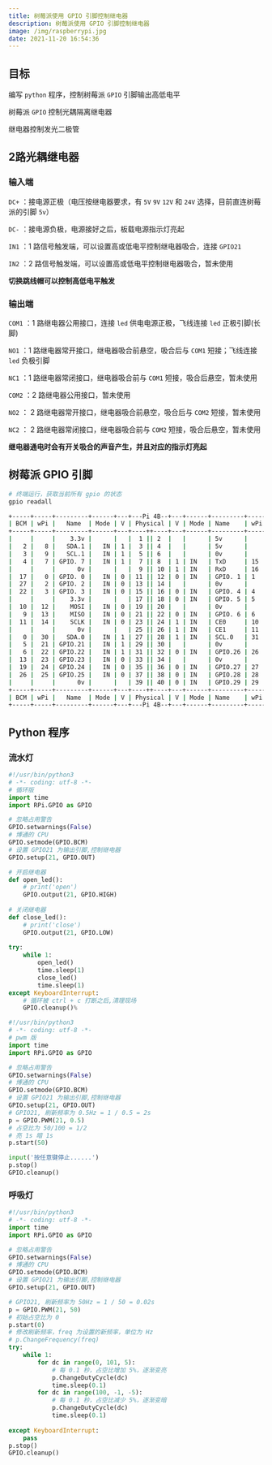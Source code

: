 ```yaml
---
title: 树莓派使用 GPIO 引脚控制继电器
description: 树莓派使用 GPIO 引脚控制继电器
image: /img/raspberrypi.jpg
date: 2021-11-20 16:54:36
---
```



## 目标

编写 `python` 程序，控制树莓派 `GPIO` 引脚输出高低电平

树莓派 `GPIO` 控制光耦隔离继电器

继电器控制发光二极管

## 2路光耦继电器

### 输入端

`DC+` ：接电源正极（电压按继电器要求，有 `5V` `9V` `12V` 和 `24V` 选择，目前直连树莓派的引脚 `5v`）

`DC-` ：接电源负极，电源接好之后，板载电源指示灯亮起

`IN1` ：1 路信号触发端，可以设置高或低电平控制继电器吸合，连接 `GPIO21`

`IN2` ：2 路信号触发端，可以设置高或低电平控制继电器吸合，暂未使用

**切换跳线帽可以控制高低电平触发**

### 输出端

`COM1` ：1 路继电器公用接口，连接 `led` 供电电源正极，飞线连接 `led` 正极引脚(长脚)

`NO1` ：1 路继电器常开接口，继电器吸合前悬空，吸合后与 `COM1` 短接；飞线连接 `led` 负极引脚

`NC1` ：1 路继电器常闭接口，继电器吸合前与 `COM1` 短接，吸合后悬空，暂未使用

`COM2` ：2 路继电器公用接口，暂未使用

`NO2` ： 2 路继电器常开接口，继电器吸合前悬空，吸合后与 `COM2` 短接，暂未使用

`NC2` ： 2 路继电器常闭接口，继电器吸合前与 `COM2` 短接，吸合后悬空，暂未使用

**继电器通电时会有开关吸合的声音产生，并且对应的指示灯亮起**

## 树莓派 GPIO 引脚

```bash
# 终端运行，获取当前所有 gpio 的状态
gpio readall
```

```bash
+-----+-----+---------+------+---+---Pi 4B--+---+------+---------+-----+-----+
| BCM | wPi |   Name  | Mode | V | Physical | V | Mode | Name    | wPi | BCM |
+-----+-----+---------+------+---+----++----+---+------+---------+-----+-----+
|     |     |    3.3v |      |   |  1 || 2  |   |      | 5v      |     |     |
|   2 |   8 |   SDA.1 |   IN | 1 |  3 || 4  |   |      | 5v      |     |     |
|   3 |   9 |   SCL.1 |   IN | 1 |  5 || 6  |   |      | 0v      |     |     |
|   4 |   7 | GPIO. 7 |   IN | 1 |  7 || 8  | 1 | IN   | TxD     | 15  | 14  |
|     |     |      0v |      |   |  9 || 10 | 1 | IN   | RxD     | 16  | 15  |
|  17 |   0 | GPIO. 0 |   IN | 0 | 11 || 12 | 0 | IN   | GPIO. 1 | 1   | 18  |
|  27 |   2 | GPIO. 2 |   IN | 0 | 13 || 14 |   |      | 0v      |     |     |
|  22 |   3 | GPIO. 3 |   IN | 0 | 15 || 16 | 0 | IN   | GPIO. 4 | 4   | 23  |
|     |     |    3.3v |      |   | 17 || 18 | 0 | IN   | GPIO. 5 | 5   | 24  |
|  10 |  12 |    MOSI |   IN | 0 | 19 || 20 |   |      | 0v      |     |     |
|   9 |  13 |    MISO |   IN | 0 | 21 || 22 | 0 | IN   | GPIO. 6 | 6   | 25  |
|  11 |  14 |    SCLK |   IN | 0 | 23 || 24 | 1 | IN   | CE0     | 10  | 8   |
|     |     |      0v |      |   | 25 || 26 | 1 | IN   | CE1     | 11  | 7   |
|   0 |  30 |   SDA.0 |   IN | 1 | 27 || 28 | 1 | IN   | SCL.0   | 31  | 1   |
|   5 |  21 | GPIO.21 |   IN | 1 | 29 || 30 |   |      | 0v      |     |     |
|   6 |  22 | GPIO.22 |   IN | 1 | 31 || 32 | 0 | IN   | GPIO.26 | 26  | 12  |
|  13 |  23 | GPIO.23 |   IN | 0 | 33 || 34 |   |      | 0v      |     |     |
|  19 |  24 | GPIO.24 |   IN | 0 | 35 || 36 | 0 | IN   | GPIO.27 | 27  | 16  |
|  26 |  25 | GPIO.25 |   IN | 0 | 37 || 38 | 0 | IN   | GPIO.28 | 28  | 20  |
|     |     |      0v |      |   | 39 || 40 | 0 | IN   | GPIO.29 | 29  | 21  |
+-----+-----+---------+------+---+----++----+---+------+---------+-----+-----+
| BCM | wPi |   Name  | Mode | V | Physical | V | Mode | Name    | wPi | BCM |
+-----+-----+---------+------+---+---Pi 4B--+---+------+---------+-----+-----+
```

## Python 程序

### 流水灯

```python
#!/usr/bin/python3
# -*- coding: utf-8 -*-
# 循环版
import time
import RPi.GPIO as GPIO

# 忽略占用警告
GPIO.setwarnings(False)
# 博通的 CPU
GPIO.setmode(GPIO.BCM)
# 设置 GPIO21 为输出引脚,控制继电器
GPIO.setup(21, GPIO.OUT)

# 开启继电器
def open_led():
	# print('open')
	GPIO.output(21, GPIO.HIGH)
    
# 关闭继电器
def close_led():
	# print('close')
	GPIO.output(21, GPIO.LOW)
    
try:
	while 1:
		open_led()
		time.sleep(1)
		close_led()
		time.sleep(1)
except KeyboardInterrupt:
	# 循环被 ctrl + c 打断之后,清理现场
	GPIO.cleanup()%  
```

```python
#!/usr/bin/python3
# -*- coding: utf-8 -*-
# pwm 版
import time
import RPi.GPIO as GPIO

# 忽略占用警告
GPIO.setwarnings(False)
# 博通的 CPU
GPIO.setmode(GPIO.BCM)
# 设置 GPIO21 为输出引脚,控制继电器
GPIO.setup(21, GPIO.OUT)
# GPIO21, 刷新频率为 0.5Hz = 1 / 0.5 = 2s
p = GPIO.PWM(21, 0.5)
# 占空比为 50/100 = 1/2
# 亮 1s 暗 1s
p.start(50)

input('按任意键停止......')
p.stop()
GPIO.cleanup()
```

### 呼吸灯

```python
#!/usr/bin/python3
# -*- coding: utf-8 -*-
import time
import RPi.GPIO as GPIO

# 忽略占用警告
GPIO.setwarnings(False)
# 博通的 CPU
GPIO.setmode(GPIO.BCM)
# 设置 GPIO21 为输出引脚,控制继电器
GPIO.setup(21, GPIO.OUT)

# GPIO21, 刷新频率为 50Hz = 1 / 50 = 0.02s
p = GPIO.PWM(21, 50)
# 初始占空比为 0
p.start(0)
# 修改刷新频率，freq 为设置的新频率，单位为 Hz
# p.ChangeFrequency(freq)
try:
	while 1:
		for dc in range(0, 101, 5):
			# 每 0.1 秒，占空比增加 5%，逐渐变亮
			p.ChangeDutyCycle(dc)
			time.sleep(0.1)
		for dc in range(100, -1, -5):
			# 每 0.1 秒，占空比减少 5%，逐渐变暗
			p.ChangeDutyCycle(dc)
			time.sleep(0.1)
            
except KeyboardInterrupt:
	pass
p.stop()
GPIO.cleanup()
```

